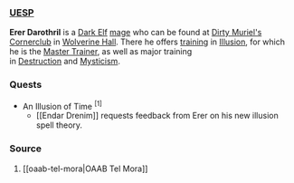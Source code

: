 ### [UESP](https://en.uesp.net/wiki/Morrowind:Erer_Darothril)
**Erer Darothril** is a [Dark Elf](https://en.uesp.net/wiki/Morrowind:Dark_Elf "Morrowind:Dark Elf") [mage](https://en.uesp.net/wiki/Morrowind:Mage_Service "Morrowind:Mage Service") who can be found at [Dirty Muriel's Cornerclub](https://en.uesp.net/wiki/Morrowind:Dirty_Muriel%27s_Cornerclub "Morrowind:Dirty Muriel's Cornerclub") in [Wolverine Hall](https://en.uesp.net/wiki/Morrowind:Wolverine_Hall "Morrowind:Wolverine Hall"). There he offers [training](https://en.uesp.net/wiki/Morrowind:Trainers "Morrowind:Trainers") in [Illusion](https://en.uesp.net/wiki/Morrowind:Illusion "Morrowind:Illusion"), for which he is the [Master Trainer](https://en.uesp.net/wiki/Morrowind:Master_Trainers "Morrowind:Master Trainers"), as well as major training in [Destruction](https://en.uesp.net/wiki/Morrowind:Destruction "Morrowind:Destruction") and [Mysticism](https://en.uesp.net/wiki/Morrowind:Mysticism "Morrowind:Mysticism").
### Quests
* An Illusion of Time <sup>[1]</sup>
	* [[Endar Drenim]] requests feedback from Erer on his new illusion spell theory.
### Source
1. [[oaab-tel-mora|OAAB Tel Mora]]